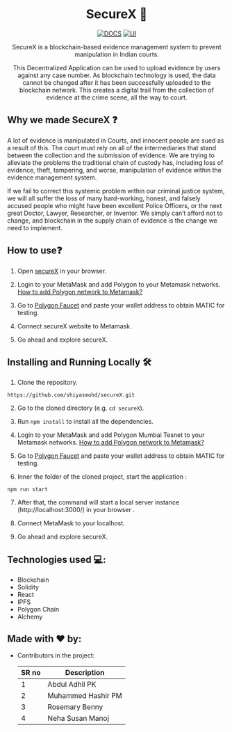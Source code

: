 <!-- markdownlint-configure-file {
  "MD013": {
    "code_blocks": false,
    "tables": false
  },
  "MD033": false,
  "MD041": false
} -->

<div align="center">

# SecureX 🔐

[![DOCS](https://img.shields.io/badge/Documentation-see%20docs-green?style=flat-square&logo=appveyor)](https://github.com/hashirpm/secureX/blob/main/README.md) 
[![UI ](https://img.shields.io/badge/User%20Interface-Link%20to%20UI-orange?style=flat-square&logo=appveyor)](http://hashir.metainc.in/secureX)

SecureX is a blockchain-based evidence management system to prevent manipulation in Indian courts.

This Decentralized Application can be used to upload evidence by users against any case number. As blockchain technology is used, 
the data cannot be changed after it has been successfully uploaded to the blockchain network. This creates a digital trail from the collection of evidence at the crime scene, all the way to court.



</div>

## Why we made SecureX ❓

A lot of evidence is manipulated in Courts, and innocent people are sued as a result of this. 
The court must rely on all of the intermediaries that stand between the collection and the submission of evidence. 
We are trying to alleviate the problems the traditional chain of custody has, 
including loss of evidence, theft, tampering, and worse, manipulation of evidence within the evidence management system. <br>

If we fail to correct this systemic problem within our criminal justice system, we will all suffer the loss of many hard-working, honest, and falsely accused people who might have been excellent Police Officers, or the next great Doctor, Lawyer, Researcher, or Inventor. We simply can’t afford not to change,
and blockchain in the supply chain of evidence is the change we need to implement.

<!-- ## Getting started🏁

![]()



Wanna know more? See the demo video [here][video link]. -->
## How to use❓

1. Open [secureX](http://hashir.metainc.in/secureX) in your browser.

2. Login to your MetaMask and add Polygon to your Metamask networks.
[How to add Polygon network to Metamask?](https://docs.polygon.technology/docs/develop/metamask/config-polygon-on-metamask/)

3. Go to [Polygon Faucet](https://faucet.polygon.technology/) and paste your wallet address to obtain MATIC for testing.

4. Connect secureX website to Metamask.

5. Go ahead and explore secureX.



## Installing and Running Locally 🛠️

1. Clone the repository.
```
https://github.com/shiyasmohd/secureX.git
```

2. Go to the cloned directory (e.g. `cd secureX`).

3. Run ```npm install``` to install all the dependencies.

4. Login to your MetaMask and add Polygon Mumbai Tesnet to your Metamask networks.
[How to add Polygon network to Metamask?](https://docs.polygon.technology/docs/develop/metamask/config-polygon-on-metamask/)

5. Go to [Polygon Faucet](https://faucet.polygon.technology/) and paste your wallet address to obtain MATIC for testing.

6. Inner the folder of the cloned project, start the application : 
```
npm run start
```
7. After that, the command will start a local server instance (http://localhost:3000/) in your browser .

8. Connect MetaMask to your localhost.

9. Go ahead and explore secureX.


## Technologies used 💻:

 - Blockchain
 - Solidity
 - React
 - IPFS
 - Polygon Chain
 - Alchemy
 
## Made with ❤️ by:

  - Contributors in the project:


    | SR no     | Description                       |
    | -------- | --------------------------------- |
    | 1        | Abdul Adhil PK                    |
    | 2        | Muhammed Hashir PM                |
    | 3        | Rosemary Benny                    |
    | 4        | Neha Susan Manoj                  |


